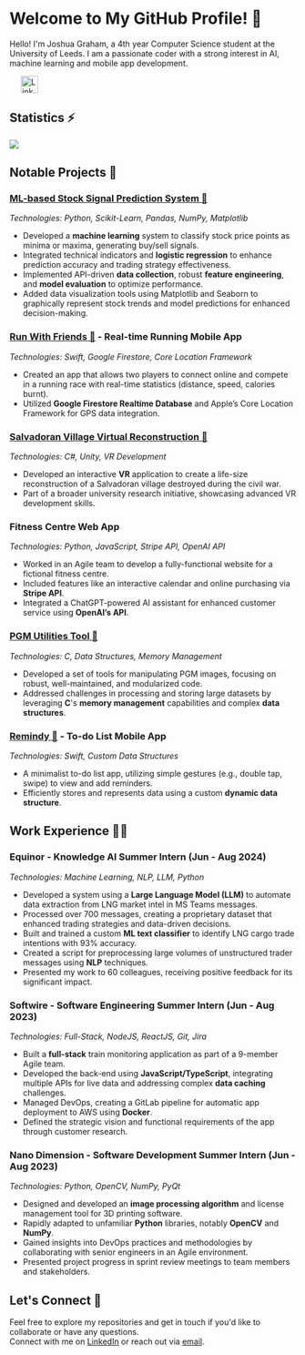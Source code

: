 # Welcome to My GitHub Profile! 👋

Hello! I'm Joshua Graham, a 4th year Computer Science student at the University of Leeds. I am a passionate coder with a strong interest in AI, machine learning and mobile app development.

<a href="https://www.linkedin.com/in/joshua-graham-leeds" style="margin-left: 20px">
    <img align="top" src="https://upload.wikimedia.org/wikipedia/commons/c/ca/LinkedIn_logo_initials.png" alt="LinkedIn" width="30" height="30" />
</a>

## Statistics ⚡

<img align="top" src="https://github-readme-stats.vercel.app/api/top-langs/?username=JoshuaGraham14&hide=jupyter%20notebook&layout=compact&langs_count=6&card_width=500&theme=auto" />

## Notable Projects 🚀

### [ML-based Stock Signal Prediction System 🔗](https://github.com/JoshuaGraham14/ML-based_Stock_Signal_Prediction_System)
*Technologies: Python, Scikit-Learn, Pandas, NumPy, Matplotlib*  
- Developed a **machine learning** system to classify stock price points as minima or maxima, generating buy/sell signals.
- Integrated technical indicators and **logistic regression** to enhance prediction accuracy and trading strategy effectiveness.
- Implemented API-driven **data collection**, robust **feature engineering**, and **model evaluation** to optimize performance.
- Added data visualization tools using Matplotlib and Seaborn to graphically represent stock trends and model predictions for enhanced decision-making.

### [Run With Friends 🔗](https://github.com/JoshuaGraham14/RunWithFriends) - **Real-time Running Mobile App**
*Technologies: Swift, Google Firestore, Core Location Framework*  
- Created an app that allows two players to connect online and compete in a running race with real-time statistics (distance, speed, calories burnt).
- Utilized **Google Firestore Realtime Database** and Apple’s Core Location Framework for GPS data integration.

### [Salvadoran Village Virtual Reconstruction 🔗](https://github.com/JoshuaGraham14/SalvadoranVillageVirtualReconstruction)
*Technologies: C#, Unity, VR Development*  
- Developed an interactive **VR** application to create a life-size reconstruction of a Salvadoran village destroyed during the civil war.
- Part of a broader university research initiative, showcasing advanced VR development skills.

### Fitness Centre Web App
*Technologies: Python, JavaScript, Stripe API, OpenAI API*  
- Worked in an Agile team to develop a fully-functional website for a fictional fitness centre.
- Included features like an interactive calendar and online purchasing via **Stripe API**.
- Integrated a ChatGPT-powered AI assistant for enhanced customer service using **OpenAI’s API**.

### [PGM Utilities Tool 🔗](https://github.com/JoshuaGraham14/PGM-Image-Utilities-Coursework)
*Technologies: C, Data Structures, Memory Management*  
- Developed a set of tools for manipulating PGM images, focusing on robust, well-maintained, and modularized code.
- Addressed challenges in processing and storing large datasets by leveraging **C**'s **memory management** capabilities and complex **data structures**.

### [Remindy 🔗](https://github.com/JoshuaGraham14/Remindy) - **To-do List Mobile App**
*Technologies: Swift, Custom Data Structures*  
- A minimalist to-do list app, utilizing simple gestures (e.g., double tap, swipe) to view and add reminders.
- Efficiently stores and represents data using a custom **dynamic data structure**.

## Work Experience 👨‍💻
### Equinor - Knowledge AI Summer Intern (Jun - Aug 2024)
*Technologies: Machine Learning, NLP, LLM, Python*  
- Developed a system using a **Large Language Model (LLM)** to automate data extraction from LNG market intel in MS Teams messages.
- Processed over 700 messages, creating a proprietary dataset that enhanced trading strategies and data-driven decisions.
- Built and trained a custom **ML text classifier** to identify LNG cargo trade intentions with 93% accuracy.
- Created a script for preprocessing large volumes of unstructured trader messages using **NLP** techniques.
- Presented my work to 60 colleagues, receiving positive feedback for its significant impact.

### Softwire - Software Engineering Summer Intern (Jun - Aug 2023)
*Technologies: Full-Stack, NodeJS, ReactJS, Git, Jira*
- Built a **full-stack** train monitoring application as part of a 9-member Agile team.
- Developed the back-end using **JavaScript/TypeScript**, integrating multiple APIs for live data and addressing complex **data caching** challenges.
- Managed DevOps, creating a GitLab pipeline for automatic app deployment to AWS using **Docker**.
- Defined the strategic vision and functional requirements of the app through customer research.

### Nano Dimension - Software Development Summer Intern (Jun - Aug 2023)
*Technologies: Python, OpenCV, NumPy, PyQt*  
- Designed and developed an **image processing algorithm** and license management tool for 3D printing software.
- Rapidly adapted to unfamiliar **Python** libraries, notably **OpenCV** and **NumPy**.
- Gained insights into DevOps practices and methodologies by collaborating with senior engineers in an Agile environment.
- Presented project progress in sprint review meetings to team members and stakeholders.

## Let's Connect 🤝

Feel free to explore my repositories and get in touch if you'd like to collaborate or have any questions.  
Connect with me on [LinkedIn](https://linkedin.com/in/joshua-graham-leeds) or reach out via [email](mailto:joshuajgraham002@gmail.com).
